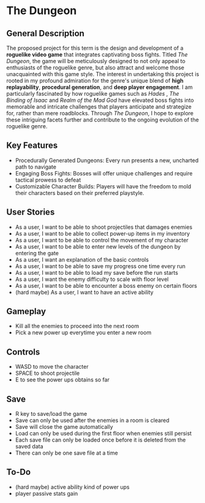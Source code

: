 # The Dungeon
## General Description
The proposed project for this term is the design and development of a **roguelike video game**
that integrates captivating boss fights. Titled *The Dungeon*, the game will be meticulously
designed to not only appeal to enthusiasts of the roguelike genre, but also attract and welcome
those unacquainted with this game style. The interest in undertaking this project is rooted in my
profound admiration for the genre's unique blend of **high replayability**, **procedural generation**,
and **deep player engagement**. I am particularly fascinated by how roguelike games such as
*Hades* , *The Binding of Isaac* and *Realm of the Mad God* have elevated boss fights into
memorable and intricate challenges that players anticipate and strategize for, rather than mere
roadblocks. Through *The Dungeon*, I hope to explore these intriguing facets further and
contribute to the ongoing evolution of the roguelike genre.

## Key Features
- Procedurally Generated Dungeons: Every run presents a new, uncharted path to navigate
- Engaging Boss Fights: Bosses will offer unique challenges and require tactical prowess to defeat
- Customizable Character Builds: Players will have the freedom to mold their characters
  based on their preferred playstyle.

## User Stories
- As a user, I want to be able to shoot projectiles that damages enemies
- As a user, I want to be able to collect power-up items in my inventory
- As a user, I want to be able to control the movement of my character
- As a user, I want to be able to enter new levels of the dungeon by entering the gate
- As a user, I want an explanation of the basic controls
- As a user, I want to be able to save my progress one time every run
- As a user, I want to be able to load my save before the run starts
- As a user, I want the enemy difficulty to scale with floor level
- As a user, I want to be able to encounter a boss enemy on certain floors
- (hard maybe) As a user, I want to have an active ability

## Gameplay
- Kill all the enemies to proceed into the next room
- Pick a new power up everytime you enter a new room

## Controls
- WASD to move the character
- SPACE to shoot projectile
- E to see the power ups obtains so far

## Save
- R key to save/load the game
- Save can only be used after the enemies in a room is cleared 
- Save will close the game automatically
- Load can only be used during the first floor when enemies still persist
- Each save file can only be loaded once before it is deleted from the saved data
- There can only be one save file at a time

## To-Do
- (hard maybe) active ability kind of power ups
- player passive stats gain
